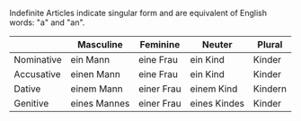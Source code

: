 Indefinite Articles indicate singular form and are equivalent of English words: "a" and "an".

|            | Masculine    | Feminine   | Neuter       | Plural  |
| ---------- | ------------ | ---------- | ------------ | ------- |
| Nominative | ein Mann     | eine Frau  | ein Kind     | Kinder  |
| Accusative | einen Mann   | eine Frau  | ein Kind     | Kinder  |
| Dative     | einem Mann   | einer Frau | einem Kind   | Kindern |
| Genitive   | eines Mannes | einer Frau | eines Kindes | Kinder  |

